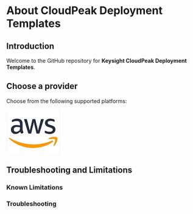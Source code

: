 # About CloudPeak Deployment Templates
## Introduction
Welcome to the GitHub repository for **Keysight CloudPeak Deployment Templates**.


## Choose a provider

Choose from the following supported platforms:

[![aws](images/aws.jpg)](deployment/aws)




## Troubleshooting and Limitations

### Known Limitations

### Troubleshooting
